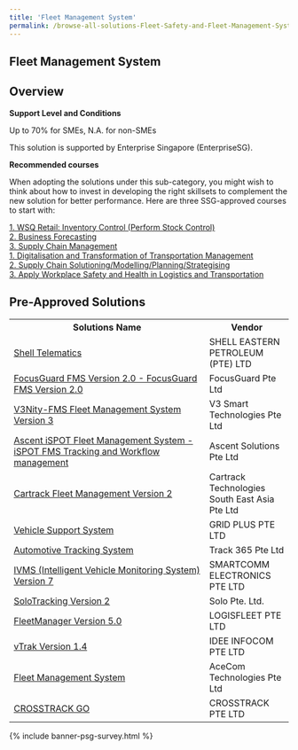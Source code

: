 ```yaml
---
title: 'Fleet Management System'
permalink: /browse-all-solutions-Fleet-Safety-and-Fleet-Management-System/Fleet-Management-System
---
```


## Fleet Management System
## Overview

**Support Level and Conditions**

Up to 70% for SMEs, N.A. for non-SMEs

This solution is supported by Enterprise Singapore (EnterpriseSG).

**Recommended courses**

When adopting the solutions under this sub-category, you might wish to think about how to invest in developing the right skillsets to complement the new solution for better performance. Here are three SSG-approved courses to start with:

<a href='https://courses.enterprisejobskills.gov.sg/Course_Internet/CourseDetail/WSQ-Retail-Sf-Inventory-Control-Perform-Stock-Control-Retail-Operations-Synchronous-elearning-2'  target='_blank' rel='noopener'>1. WSQ Retail: Inventory Control (Perform Stock Control)</a><br>
<a href='https://sfec-microsite.enterprisejobskills.gov.sg/courses/details/TGS-2018508939'  target='_blank' rel='noopener'>2. Business Forecasting</a><br>
<a href='https://courses.enterprisejobskills.gov.sg/Course_Internet/CourseDetail/Supply-Chain-Management-6'  target='_blank' rel='noopener'>3. Supply Chain Management</a><br>
<a href='https://courses.enterprisejobskills.gov.sg/Course_Internet/CourseDetail/Digitalisation-Transformation-Transportation-Management'  target='_blank' rel='noopener'>1. Digitalisation and Transformation of Transportation Management</a><br>
<a href='https://courses.enterprisejobskills.gov.sg/Course_Internet/CourseDetail/Supply-Chain-Solutioning-Modelling-Planning-Strategising-2'  target='_blank' rel='noopener'>2. Supply Chain Solutioning/Modelling/Planning/Strategising</a><br>
<a href='https://courses.enterprisejobskills.gov.sg/Course_Internet/CourseDetail/Apply-Workplace-Safety-Health-Logistics-Transportation-7'  target='_blank' rel='noopener'>3. Apply Workplace Safety and Health in Logistics and Transportation</a><br>

## Pre-Approved Solutions

<table>
<tr>
<th style='width: auto;'><b>Solutions Name</b></th>
<th style='width: 30%;'><b>Vendor</b></th>
</tr>
<tr>
<td><a href='/productivity-solutions-grant/solutionrepo/solution774' target='_blank'>Shell Telematics</a><br></td>
<td>SHELL EASTERN PETROLEUM (PTE) LTD</td>
</tr>
<tr>
<td><a href='/productivity-solutions-grant/solutionrepo/solution986' target='_blank'>FocusGuard FMS Version 2.0 - FocusGuard FMS Version 2.0</a><br></td>
<td>FocusGuard Pte Ltd</td>
</tr>
<tr>
<td><a href='/productivity-solutions-grant/solutionrepo/solution1281' target='_blank'>V3Nity-FMS Fleet Management System Version 3 </a><br></td>
<td>V3 Smart Technologies Pte Ltd</td>
</tr>
<tr>
<td><a href='/productivity-solutions-grant/solutionrepo/solution1294' target='_blank'>Ascent iSPOT Fleet Management System - 	iSPOT FMS Tracking and Workflow management </a><br></td>
<td>Ascent Solutions Pte Ltd</td>
</tr>
<tr>
<td><a href='/productivity-solutions-grant/solutionrepo/solution1300' target='_blank'>Cartrack Fleet Management Version 2</a><br></td>
<td>Cartrack Technologies South East Asia Pte Ltd</td>
</tr>
<tr>
<td><a href='/productivity-solutions-grant/solutionrepo/solution1305' target='_blank'>Vehicle Support System</a><br></td>
<td>GRID PLUS PTE LTD</td>
</tr>
<tr>
<td><a href='/productivity-solutions-grant/solutionrepo/solution1458' target='_blank'>Automotive Tracking System</a><br></td>
<td>Track 365 Pte Ltd</td>
</tr>
<tr>
<td><a href='/productivity-solutions-grant/solutionrepo/solution1553' target='_blank'>IVMS (Intelligent Vehicle Monitoring System) Version 7</a><br></td>
<td>SMARTCOMM ELECTRONICS PTE LTD</td>
</tr>
<tr>
<td><a href='/productivity-solutions-grant/solutionrepo/solution1686' target='_blank'>SoloTracking Version 2</a><br></td>
<td>Solo Pte. Ltd.</td>
</tr>
<tr>
<td><a href='/productivity-solutions-grant/solutionrepo/solution2058' target='_blank'>FleetManager Version 5.0</a><br></td>
<td>LOGISFLEET PTE LTD</td>
</tr>
<tr>
<td><a href='/productivity-solutions-grant/solutionrepo/solution2317' target='_blank'>vTrak Version 1.4</a><br></td>
<td>IDEE INFOCOM PTE LTD</td>
</tr>
<tr>
<td><a href='/productivity-solutions-grant/solutionrepo/solution2322' target='_blank'>Fleet Management System</a><br></td>
<td>AceCom Technologies Pte Ltd</td>
</tr>
<tr>
<td><a href='/productivity-solutions-grant/solutionrepo/solution2354' target='_blank'>CROSSTRACK GO</a><br></td>
<td>CROSSTRACK PTE LTD</td>
</tr>
</table>

{% include banner-psg-survey.html %}
